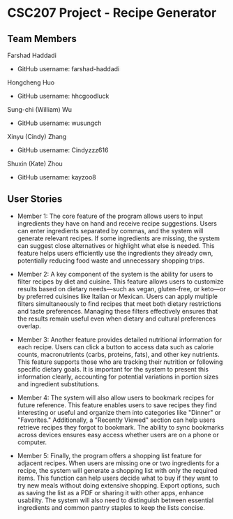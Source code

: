 # CSC207 Project - Recipe Generator

## Team Members

Farshad Haddadi 
* GitHub username: farshad-haddadi

Hongcheng Huo
* GitHub username: hhcgoodluck

Sung-chi (William) Wu
* GitHub username: wusungch 

Xinyu (Cindy) Zhang
* GitHub username: Cindyzzz616

Shuxin (Kate) Zhou
* GitHub username: kayzoo8


## User Stories
*	Member 1: The core feature of the program allows users to input ingredients they have on hand and receive recipe suggestions. Users can enter ingredients separated by commas, and the system will generate relevant recipes. If some ingredients are missing, the system can suggest close alternatives or highlight what else is needed. This feature helps users efficiently use the ingredients they already own, potentially reducing food waste and unnecessary shopping trips.

*	Member 2: A key component of the system is the ability for users to filter recipes by diet and cuisine. This feature allows users to customize results based on dietary needs—such as vegan, gluten-free, or keto—or by preferred cuisines like Italian or Mexican. Users can apply multiple filters simultaneously to find recipes that meet both dietary restrictions and taste preferences. Managing these filters effectively ensures that the results remain useful even when dietary and cultural preferences overlap.

*	Member 3: Another feature provides detailed nutritional information for each recipe. Users can click a button to access data such as calorie counts, macronutrients (carbs, proteins, fats), and other key nutrients. This feature supports those who are tracking their nutrition or following specific dietary goals. It is important for the system to present this information clearly, accounting for potential variations in portion sizes and ingredient substitutions.

*	Member 4: The system will also allow users to bookmark recipes for future reference. This feature enables users to save recipes they find interesting or useful and organize them into categories like "Dinner" or "Favorites." Additionally, a "Recently Viewed" section can help users retrieve recipes they forgot to bookmark. The ability to sync bookmarks across devices ensures easy access whether users are on a phone or computer.

*	Member 5: Finally, the program offers a shopping list feature for adjacent recipes. When users are missing one or two ingredients for a recipe, the system will generate a shopping list with only the required items. This function can help users decide what to buy if they want to try new meals without doing extensive shopping. Export options, such as saving the list as a PDF or sharing it with other apps, enhance usability. The system will also need to distinguish between essential ingredients and common pantry staples to keep the lists concise.


